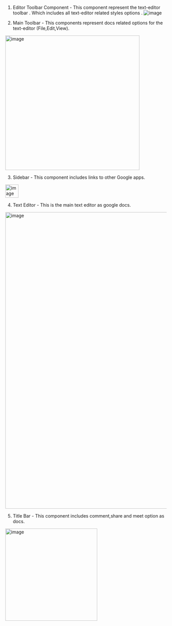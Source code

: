 1. Editor Toolbar Component - This component represent the text-editor toolbar . Which includes all text-editor related styles options .
![image](https://github.com/prathamsm7/mercor-assignment/assets/79472183/2ca54ae9-7016-42d9-9c4d-cb1fb5985b61)

2. Main Toolbar - This components represent docs related options for the text-editor (File,Edit,View).
<img width="419" alt="image" src="https://github.com/prathamsm7/mercor-assignment/assets/79472183/6eae9edb-8c3d-44c4-a363-9cc63c9b49d7">

3. Sidebar - This component includes links to other Google apps.
<img width="41" alt="image" src="https://github.com/prathamsm7/mercor-assignment/assets/79472183/c282a4dc-43be-4140-b8f7-b84b02e3c2a6">

4. Text Editor - This is the main text editor as google docs.
<img width="923" alt="image" src="https://github.com/prathamsm7/mercor-assignment/assets/79472183/551dfcd9-696d-4425-9cc2-59cd9dcb165f">

5. Title Bar - This component includes comment,share and meet option as docs.
<img width="287" alt="image" src="https://github.com/prathamsm7/mercor-assignment/assets/79472183/10e760bd-e89a-46ee-b3d4-052ee320945f">

